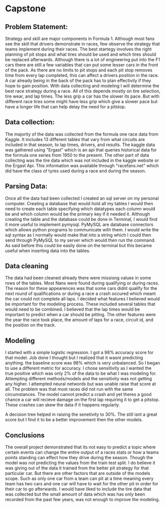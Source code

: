 # Capstone


## Problem Statement:

Strategy and skill are major components in Formula 1. Although most fans see the skill that drivers demonstrate in races, few observe the strategy that teams implement during their races. The best startegy involves the right planning of pit stops and what tires should be used and which tires should be replaced afterwards. Although there is a lot of engineering put into the F1 cars there are still a few variables that can put some lesser cars in the front of the pack. As there are no limits to pit stops and each pit stop removes time from every lap completed, this can affect a drivers position in the race. A car already being in the back of the pack has to plan effectivily if they hope to gain position. With data collecting and modeling I will determine the best race strategy during a race. All of this depends mostly on tire selection, tire wear, and lap times. The less grip a car has the slower its pace. But with different race tires some might have less grip which give a slower pace but have a longer life that can help delay the need for a pitstop.

## Data collection:

The majority of the data was collected from the formula one race data from Kaggle. It includes 13 different tables that vary from what circuits are included in that season, to lap times, drivers, and results. The kaggle data was gathered using "Ergast" which is an api that queries historical data for the formula one series from 1950 to the present. The other part of data collecting was the tire data which was not included in the kaggle website or the Ergast Api. This information was available through "racefans.net" which did have the class of tyres used during a race and during the season. 
## Parsing Data:

Once all the data had been collected I created an sql server on my personal computer. Creating a database that would hold all my tables I would then need to create each table specifying which datatypes each column would be and which column would be the primary key if it needed it. Although creating the table and the database could be done in Terminal, I would find it more useful to implement pymysql. PyMySQL are database connectors which allows python programs to communicate with them. I would write the sql syntax as I normally would make that into a string which I could then send through PyMySQL to my server which would then run the command. As said before this could be easily done on the terminal but this became useful when inserting data into the tables. 
## Data cleaning

The data had been cleaned already there were missiong values in some rows of the tables. Most Nans were found during qualifying or during races. The reason for these appearences was that some cars didnt qualify for the next round of qualifications or during a race a crash occured which meant the car could not complete all laps. I decided what features I believed would be important for the modeling process. These included several tables that would need to be combined. I believed that the lap times would be important to predict when a car should be pitting. The other features were the year the race took place, the amount of laps for a race, circuit id, and the position on the track. 
## Modeling

I started with a simple logistic regression. I got a 98% accuracy score for that model. Job done I thought but I realized that it wasnt predicting anything. the baseline score was 98% which is very unbalanced. So I began to use a different metric for accuracy. I chose sensitivity as I wanted the true positive which was only 2% of the data to be what I was modeling for. Attempting different methods/models and the sensitivity was not getting any higher. I attempted neural networds but was unable raise that score at all. The problem was that most races did not run with the same circumstances. The model cannot predict a crash and yet theres a good chance a car will recieve damage on the first lap requiring it to get a pitstop. These crashes can skew the data if it happens regularly. 

A decision tree helped in raising the senetivity to 30%. The still isnt a great score but I find it to be a better improvement then the other models. 
## Conclusions

The overall project demonstrated that its not easy to predict a topic where certain events can change the entire output of a races stats or how a teams points standing can effect how they drive during the season. Though the model was not predicting the values from the train test split. I do believe it was giving out of the data it trained from the better pit strategy for that particular car. But there are other factors that are outside of the models scope. Such as only one car from a team can pit at a time meaning every team has two cars and one car will have to wait for the other pit in order for their car to go afterwards. I would have liked to include the tire data that was collected but the small amount of data which was has only been recorded from the past few years, was not enough to improve the modeling. 